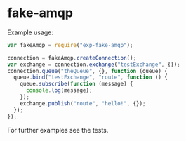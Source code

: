 fake-amqp
=========

Example usage:

```javascript
var fakeAmqp = require("exp-fake-amqp");

connection = fakeAmqp.createConnection();
var exchange = connection.exchange("testExchange", {});
connection.queue("theQueue", {}, function (queue) {
  queue.bind("testExchange", "route", function () {
    queue.subscribe(function (message) {
      console.log(message);
    });
    exchange.publish("route", "hello!", {});
  });
});
```

For further examples see the tests.
